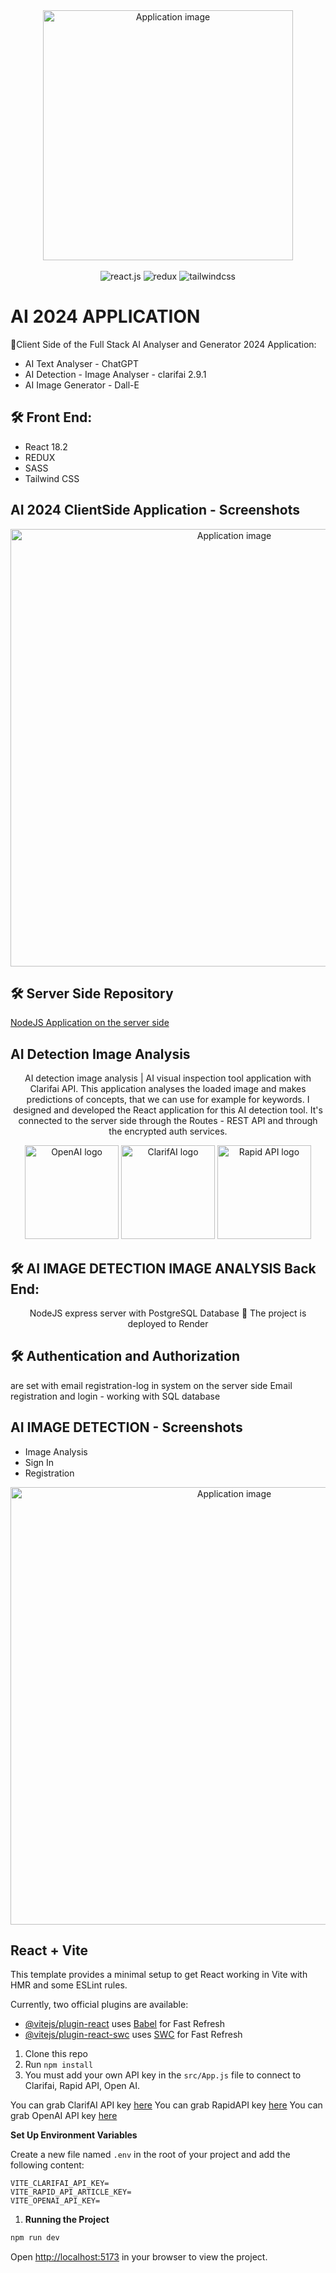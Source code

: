 <div align="center">
  <img alt="Application image" src="https://cssh.northeastern.edu/informationethics/wp-content/uploads/sites/44/2020/07/ai@2x.png" width="400" />
</div>
<br>
  <div align="center">
    <img src="https://img.shields.io/badge/-React_JS-black?style=for-the-badge&logoColor=white&logo=react&color=61DAFB" alt="react.js" />
    <img src="https://img.shields.io/badge/-Redux-black?style=for-the-badge&logoColor=white&logo=redux&color=764ABC" alt="redux" />
    <img src="https://img.shields.io/badge/-Tailwind_CSS-black?style=for-the-badge&logoColor=white&logo=tailwindcss&color=06B6D4" alt="tailwindcss" />
  </div>

# AI 2024 APPLICATION

🚀Client Side of the Full Stack AI Analyser and Generator 2024 Application:

- AI Text Analyser - ChatGPT
- AI Detection - Image Analyser - clarifai 2.9.1
- AI Image Generator - Dall-E

## 🛠 Front End:

- React 18.2
- REDUX
- SASS
- Tailwind CSS

## AI 2024 ClientSide Application - Screenshots

<div align="center">
  <img alt="Application image" src="https://vargaae.hu/images/projects/ai-2024.png" width="700" />
</div>

## 🛠 Server Side Repository

<a href="https://github.com/vargaae/image-detect-api" target="_blank"> NodeJS Application on the server side</a>

## AI Detection Image Analysis

<p align="center">
AI detection image analysis | AI visual inspection tool
application with Clarifai API.
This application analyses the loaded image and makes predictions of concepts, that we can use for example for keywords. I designed and developed the React application for this AI detection tool. It's connected to the server side through the Routes - REST API and through the encrypted auth services.
</p>
<div align="center">
<img alt="OpenAI logo" src="https://encrypted-tbn0.gstatic.com/images?q=tbn:ANd9GcQ-ywmdBsy_LQo5vULnankQxbOiEfl_sT-CIEKCpUoizQ&s" width="150" />
<img alt="ClarifAI logo" src="https://www.clarifai.com/hs-fs/hubfs/logo/Clarifai/clarifai-740x150.png?width=120&name=clarifai-740x150.png" width="150" />
<img alt="Rapid API logo" src="https://upload.wikimedia.org/wikipedia/commons/thumb/6/62/RapidAPI_logo.svg/1200px-RapidAPI_logo.svg.png" width="150" />
</div>

## 🛠 AI IMAGE DETECTION IMAGE ANALYSIS Back End:

<p align="center">NodeJS express server with PostgreSQL Database
🚀 The project is deployed to Render
</p>

## 🛠 Authentication and Authorization

are set with email registration-log in system on the server side
Email registration and login - working with SQL database

## AI IMAGE DETECTION - Screenshots

- Image Analysis
- Sign In
- Registration

<div align="center">
  <img alt="Application image" src="https://vargaae.hu/images/projects/aiimagedetect.jpg" width="700" />
</div>

## React + Vite

This template provides a minimal setup to get React working in Vite with HMR and some ESLint rules.

Currently, two official plugins are available:

- [@vitejs/plugin-react](https://github.com/vitejs/vite-plugin-react/blob/main/packages/plugin-react/README.md) uses [Babel](https://babeljs.io/) for Fast Refresh
- [@vitejs/plugin-react-swc](https://github.com/vitejs/vite-plugin-react-swc) uses [SWC](https://swc.rs/) for Fast Refresh

1. Clone this repo
2. Run `npm install`
3. You must add your own API key in the `src/App.js` file to connect to Clarifai, Rapid API, Open AI.

You can grab ClarifAI API key [here](https://www.clarifai.com/)
You can grab RapidAPI key [here](https://rapidapi.com/)
You can grab OpenAI API key [here](https://openai.com/)

**Set Up Environment Variables**

Create a new file named `.env` in the root of your project and add the following content:

```env
VITE_CLARIFAI_API_KEY=
VITE_RAPID_API_ARTICLE_KEY=
VITE_OPENAI_API_KEY=
```

1. **Running the Project**

```bash
npm run dev
```

Open [http://localhost:5173](http://localhost:5173) in your browser to view the project.
